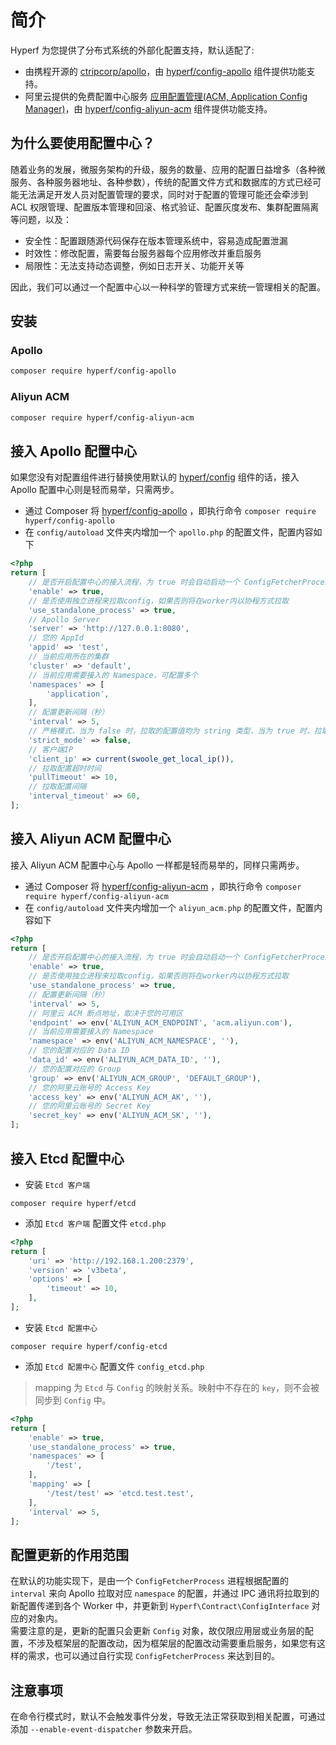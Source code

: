 # 简介

Hyperf 为您提供了分布式系统的外部化配置支持，默认适配了:

- 由携程开源的 [ctripcorp/apollo](https://github.com/ctripcorp/apollo)，由 [hyperf/config-apollo](https://github.com/hyperf/config-apollo) 组件提供功能支持。
- 阿里云提供的免费配置中心服务 [应用配置管理(ACM, Application Config Manager)](https://help.aliyun.com/product/59604.html)，由 [hyperf/config-aliyun-acm](https://github.com/hyperf/config-aliyun-acm) 组件提供功能支持。

## 为什么要使用配置中心？

随着业务的发展，微服务架构的升级，服务的数量、应用的配置日益增多（各种微服务、各种服务器地址、各种参数），传统的配置文件方式和数据库的方式已经可能无法满足开发人员对配置管理的要求，同时对于配置的管理可能还会牵涉到 ACL 权限管理、配置版本管理和回滚、格式验证、配置灰度发布、集群配置隔离等问题，以及：

- 安全性：配置跟随源代码保存在版本管理系统中，容易造成配置泄漏
- 时效性：修改配置，需要每台服务器每个应用修改并重启服务
- 局限性：无法支持动态调整，例如日志开关、功能开关等   

因此，我们可以通过一个配置中心以一种科学的管理方式来统一管理相关的配置。

## 安装

### Apollo

```bash
composer require hyperf/config-apollo
```

### Aliyun ACM

```bash
composer require hyperf/config-aliyun-acm
```

## 接入 Apollo 配置中心

如果您没有对配置组件进行替换使用默认的 [hyperf/config](https://github.com/hyperf/config) 组件的话，接入 Apollo 配置中心则是轻而易举，只需两步。
- 通过 Composer 将 [hyperf/config-apollo](https://github.com/hyperf/config-apollo) ，即执行命令 `composer require hyperf/config-apollo`
- 在 `config/autoload` 文件夹内增加一个 `apollo.php` 的配置文件，配置内容如下

```php
<?php
return [
    // 是否开启配置中心的接入流程，为 true 时会自动启动一个 ConfigFetcherProcess 进程用于更新配置
    'enable' => true,
    // 是否使用独立进程来拉取config，如果否则将在worker内以协程方式拉取
    'use_standalone_process' => true,
    // Apollo Server
    'server' => 'http://127.0.0.1:8080',
    // 您的 AppId
    'appid' => 'test',
    // 当前应用所在的集群
    'cluster' => 'default',
    // 当前应用需要接入的 Namespace，可配置多个
    'namespaces' => [
        'application',
    ],
    // 配置更新间隔（秒）
    'interval' => 5,
    // 严格模式，当为 false 时，拉取的配置值均为 string 类型，当为 true 时，拉取的配置值会转化为原配置值的数据类型
    'strict_mode' => false,
    // 客户端IP
    'client_ip' => current(swoole_get_local_ip()),
    // 拉取配置超时时间
    'pullTimeout' => 10,
    // 拉取配置间隔
    'interval_timeout' => 60,
];
```

## 接入 Aliyun ACM 配置中心

接入 Aliyun ACM 配置中心与 Apollo 一样都是轻而易举的，同样只需两步。
- 通过 Composer 将 [hyperf/config-aliyun-acm](https://github.com/hyperf/config-aliyun-acm) ，即执行命令 `composer require hyperf/config-aliyun-acm`
- 在 `config/autoload` 文件夹内增加一个 `aliyun_acm.php` 的配置文件，配置内容如下

```php
<?php
return [
    // 是否开启配置中心的接入流程，为 true 时会自动启动一个 ConfigFetcherProcess 进程用于更新配置
    'enable' => true,
    // 是否使用独立进程来拉取config，如果否则将在worker内以协程方式拉取
    'use_standalone_process' => true,
    // 配置更新间隔（秒）
    'interval' => 5,
    // 阿里云 ACM 断点地址，取决于您的可用区
    'endpoint' => env('ALIYUN_ACM_ENDPOINT', 'acm.aliyun.com'),
    // 当前应用需要接入的 Namespace
    'namespace' => env('ALIYUN_ACM_NAMESPACE', ''),
    // 您的配置对应的 Data ID
    'data_id' => env('ALIYUN_ACM_DATA_ID', ''),
    // 您的配置对应的 Group
    'group' => env('ALIYUN_ACM_GROUP', 'DEFAULT_GROUP'),
    // 您的阿里云账号的 Access Key
    'access_key' => env('ALIYUN_ACM_AK', ''),
    // 您的阿里云账号的 Secret Key
    'secret_key' => env('ALIYUN_ACM_SK', ''),
];
```

## 接入 Etcd 配置中心

- 安装 `Etcd 客户端`

```
composer require hyperf/etcd
```

- 添加 `Etcd 客户端` 配置文件 `etcd.php`

```php
<?php
return [
    'uri' => 'http://192.168.1.200:2379',
    'version' => 'v3beta',
    'options' => [
        'timeout' => 10,
    ],
];
```

- 安装 `Etcd 配置中心`

```
composer require hyperf/config-etcd
```

- 添加 `Etcd 配置中心` 配置文件 `config_etcd.php`

> mapping 为 `Etcd` 与 `Config` 的映射关系。映射中不存在的 `key`，则不会被同步到 `Config` 中。

```php
<?php
return [
    'enable' => true,
    'use_standalone_process' => true,
    'namespaces' => [
        '/test',
    ],
    'mapping' => [
        '/test/test' => 'etcd.test.test',
    ],
    'interval' => 5,
];
```

## 配置更新的作用范围

在默认的功能实现下，是由一个 `ConfigFetcherProcess` 进程根据配置的 `interval` 来向 Apollo 拉取对应 `namespace` 的配置，并通过 IPC 通讯将拉取到的新配置传递到各个 Worker 中，并更新到 `Hyperf\Contract\ConfigInterface` 对应的对象内。   
需要注意的是，更新的配置只会更新 `Config` 对象，故仅限应用层或业务层的配置，不涉及框架层的配置改动，因为框架层的配置改动需要重启服务，如果您有这样的需求，也可以通过自行实现 `ConfigFetcherProcess` 来达到目的。

## 注意事项

在命令行模式时，默认不会触发事件分发，导致无法正常获取到相关配置，可通过添加 `--enable-event-dispatcher` 参数来开启。
